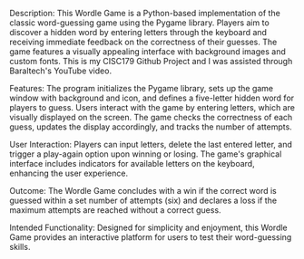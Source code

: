 Description:
This Wordle Game is a Python-based implementation of the classic word-guessing game using the Pygame library. Players aim to discover a hidden word by entering letters through the keyboard and receiving immediate feedback on the correctness of their guesses. The game features a visually appealing interface with background images and custom fonts. This is my CISC179 Github Project and I was assisted through Baraltech's YouTube video.


Features:
The program initializes the Pygame library, sets up the game window with background and icon, and defines a five-letter hidden word for players to guess. Users interact with the game by entering letters, which are visually displayed on the screen. The game checks the correctness of each guess, updates the display accordingly, and tracks the number of attempts.

User Interaction:
Players can input letters, delete the last entered letter, and trigger a play-again option upon winning or losing. The game's graphical interface includes indicators for available letters on the keyboard, enhancing the user experience.

Outcome:
The Wordle Game concludes with a win if the correct word is guessed within a set number of attempts (six)  and declares a loss if the maximum attempts are reached without a correct guess.

Intended Functionality:
Designed for simplicity and enjoyment, this Wordle Game provides an interactive platform for users to test their word-guessing skills. 
